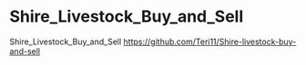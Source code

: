 # Shire_Livestock_Buy_and_Sell
 Shire_Livestock_Buy_and_Sell https://github.com/Teri11/Shire-livestock-buy-and-sell